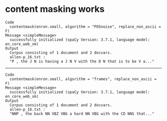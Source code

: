 # content masking works

    Code
      contentmask(enron.small, algorithm = "POSnoise", replace_non_ascii = F)
    Message <simpleMessage>
      successfully initialized (spaCy Version: 3.7.1, language model: en_core_web_sm)
    Output
      Corpus consisting of 1 document and 2 docvars.
      allen-p_16.txt :
      "P , the J N is having a J N V with the D N that is to be V a..."
      

---

    Code
      contentmask(enron.small, algorithm = "frames", replace_non_ascii = F)
    Message <simpleMessage>
      successfully initialized (spaCy Version: 3.7.1, language model: en_core_web_sm)
    Output
      Corpus consisting of 1 document and 2 docvars.
      allen-p_16.txt :
      "NNP , the back NN VBZ VBG a hard NN VBG with the CD NNS that..."
      

